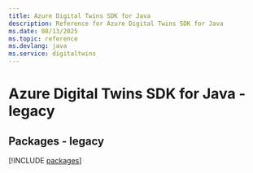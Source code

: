 ```yaml
---
title: Azure Digital Twins SDK for Java
description: Reference for Azure Digital Twins SDK for Java
ms.date: 08/13/2025
ms.topic: reference
ms.devlang: java
ms.service: digitaltwins
---
```

# Azure Digital Twins SDK for Java - legacy
## Packages - legacy
[!INCLUDE [packages](digital-twins-index.md)]